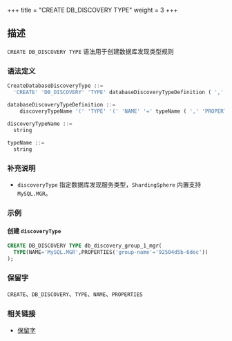 +++
title = "CREATE DB_DISCOVERY TYPE"
weight = 3
+++

## 描述

`CREATE DB_DISCOVERY TYPE` 语法用于创建数据库发现类型规则

### 语法定义

```sql
CreateDatabaseDiscoveryType ::=
  'CREATE' 'DB_DISCOVERY' 'TYPE' databaseDiscoveryTypeDefinition ( ',' databaseDiscoveryTypeDefinition )*

databaseDiscoveryTypeDefinition ::=
    discoveryTypeName '(' 'TYPE' '(' 'NAME' '=' typeName ( ',' 'PROPERTIES' '(' 'key' '=' 'value' ( ',' 'key' '=' 'value' )* ')' )? ')' ')'
    
discoveryTypeName ::=
  string

typeName ::=
  string
```

### 补充说明

- `discoveryType` 指定数据库发现服务类型，`ShardingSphere` 内置支持 `MySQL.MGR`。

### 示例

#### 创建 `discoveryType`

```sql
CREATE DB_DISCOVERY TYPE db_discovery_group_1_mgr(
  TYPE(NAME='MySQL.MGR',PROPERTIES('group-name'='92504d5b-6dec'))
);
```

### 保留字

`CREATE`、`DB_DISCOVERY`、`TYPE`、`NAME`、`PROPERTIES`

### 相关链接

- [保留字](/cn/reference/distsql/syntax/reserved-word/)